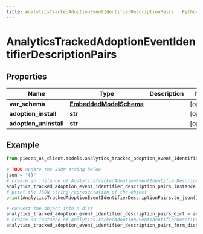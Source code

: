 ```yaml
---
title: AnalyticsTrackedAdoptionEventIdentifierDescriptionPairs | Python SDK
---
```


# AnalyticsTrackedAdoptionEventIdentifierDescriptionPairs


## Properties

Name | Type | Description | Notes
------------ | ------------- | ------------- | -------------
**var_schema** | [**EmbeddedModelSchema**](EmbeddedModelSchema) |  | [optional] 
**adoption_install** | **str** |  | [optional] 
**adoption_uninstall** | **str** |  | [optional] 

## Example

```python
from pieces_os_client.models.analytics_tracked_adoption_event_identifier_description_pairs import AnalyticsTrackedAdoptionEventIdentifierDescriptionPairs

# TODO update the JSON string below
json = "{}"
# create an instance of AnalyticsTrackedAdoptionEventIdentifierDescriptionPairs from a JSON string
analytics_tracked_adoption_event_identifier_description_pairs_instance = AnalyticsTrackedAdoptionEventIdentifierDescriptionPairs.from_json(json)
# print the JSON string representation of the object
print(AnalyticsTrackedAdoptionEventIdentifierDescriptionPairs.to_json())

# convert the object into a dict
analytics_tracked_adoption_event_identifier_description_pairs_dict = analytics_tracked_adoption_event_identifier_description_pairs_instance.to_dict()
# create an instance of AnalyticsTrackedAdoptionEventIdentifierDescriptionPairs from a dict
analytics_tracked_adoption_event_identifier_description_pairs_form_dict = analytics_tracked_adoption_event_identifier_description_pairs.from_dict(analytics_tracked_adoption_event_identifier_description_pairs_dict)
```


